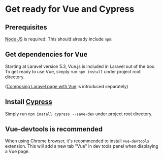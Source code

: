 # Get ready for Vue and Cypress

## Prerequisites

[Node JS](https://nodejs.org/) is required.  This should already include ```npm```.

## Get dependencies for Vue

Starting at Laravel version 5.3, Vue.js is included in Laravel out of the box.  To get ready to use Vue, simply run ```npm install``` under project root directory. 

([Composing Laravel page with Vue](compose-laravel-page-with-vue.md) is introduced separately)

## Install [Cypress](https://cypress.io)

Simply run ```npm install cypress --save-dev``` under project root directory.

## Vue-devtools is recommended

When using Chrome browser, it's recommended to install ```vue-devtools``` extension.  This will add a new tab "Vue" in dev tools panel when displaying a Vue page. 
 